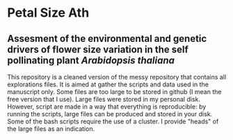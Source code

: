# Petal Size Ath
## Assesment of the environmental and genetic drivers of flower size variation in the self pollinating plant <i>Arabidopsis thaliana</i>
This repository is a cleaned version of the messy repository that contains all explorations files. It is aimed at gather the scripts and data used in the manuscript only. Some files are too large to be stored in github (I mean the free version that I use). Large files were stored in my personal disk. However, script are made in a way that everything is reproducible: by running the scripts, large files can be produced and stored in your disk. Some of the bash scripts require the use of a cluster. I provide "heads" of the large files as an indication.
